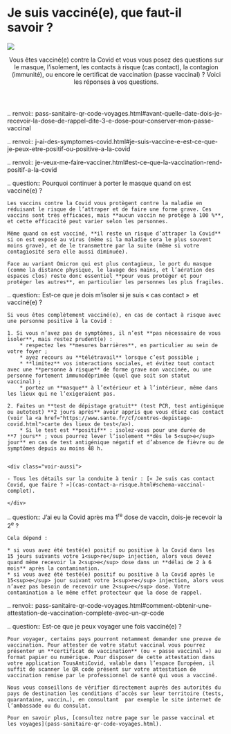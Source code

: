 # Je suis vacciné(e), que faut-il savoir ?

<img src="illustrations/vaccins.svg">

<header>
    <p class="big">Vous êtes vacciné(e) contre la Covid et vous vous posez des questions sur le masque, l’isolement, les contacts à risque (cas contact), la contagion (immunité), ou encore le certificat de vaccination (passe vaccinal) ? Voici les réponses à vos questions.</p>
</header>

.. renvoi:: pass-sanitaire-qr-code-voyages.html#avant-quelle-date-dois-je-recevoir-la-dose-de-rappel-dite-3-e-dose-pour-conserver-mon-passe-vaccinal

.. renvoi:: j-ai-des-symptomes-covid.html#je-suis-vaccine-e-est-ce-que-je-peux-etre-positif-ou-positive-a-la-covid

.. renvoi:: je-veux-me-faire-vacciner.html#est-ce-que-la-vaccination-rend-positif-a-la-covid


<div itemscope itemtype="https://schema.org/FAQPage">

.. question:: Pourquoi continuer à porter le masque quand on est vacciné(e) ?

    Les vaccins contre la Covid vous protègent contre la maladie en réduisant le risque de l’attraper et de faire une forme grave. Ces vaccins sont très efficaces, mais **aucun vaccin ne protège à 100 %**, et cette efficacité peut varier selon les personnes.

    Même quand on est vacciné, **il reste un risque d’attraper la Covid** si on est exposé au virus (même si la maladie sera le plus souvent moins grave), et de le transmettre par la suite (même si votre contagiosité sera elle aussi diminuée).

    Face au variant Omicron qui est plus contagieux, le port du masque (comme la distance physique, le lavage des mains, et l’aération des espaces clos) reste donc essentiel **pour vous protéger et pour protéger les autres**, en particulier les personnes les plus fragiles.


.. question:: Est-ce que je dois m’isoler si je suis « cas contact »  et vacciné(e) ?

    Si vous êtes complètement vacciné(e), en cas de contact à risque avec une personne positive à la Covid :

    1. Si vous n’avez pas de symptômes, il n’est **pas nécessaire de vous isoler**, mais restez prudent(e) :
        * respectez les **mesures barrières**, en particulier au sein de votre foyer ;
        * ayez recours au **télétravail** lorsque c’est possible ;
        * **limitez** vos interactions sociales, et évitez tout contact avec une **personne à risque** de forme grave non vaccinée, ou une personne fortement immunodéprimée (quel que soit son statut vaccinal) ;
        * portez un **masque** à l’extérieur et à l’intérieur, même dans les lieux qui ne l’exigeraient pas.

    2. Faites un **test de dépistage gratuit** (test PCR, test antigénique ou autotest) **2 jours après** avoir appris que vous étiez cas contact (voir la <a href="https://www.sante.fr/cf/centres-depistage-covid.html">carte des lieux de test</a>).
        * Si le test est **positif** : isolez-vous pour une durée de **7 jours** ; vous pourrez lever l’isolement **dès le 5<sup>e</sup> jour** en cas de test antigénique négatif et d’absence de fièvre ou de symptômes depuis au moins 48 h.


    <div class="voir-aussi">

    - Tous les détails sur la conduite à tenir : [« Je suis cas contact Covid, que faire ? »](cas-contact-a-risque.html#schema-vaccinal-complet).

    </div>


.. question:: J’ai eu la Covid après ma 1<sup>re</sup> dose de vaccin, dois-je recevoir la 2<sup>e</sup> ?

    Cela dépend :

    * si vous avez été testé(e) positif ou positive à la Covid dans les 15 jours suivants votre 1<sup>re</sup> injection, alors vous devez quand même recevoir la 2<sup>e</sup> dose dans un **délai de 2 à 6 mois** après la contamination.
    * si vous avez été testé(e) positif ou positive à la Covid après le 15<sup>e</sup> jour suivant votre 1<sup>re</sup> injection, alors vous n’avez pas besoin de recevoir une 2<sup>e</sup> dose. Votre contamination a le même effet protecteur que la dose de rappel.


.. renvoi:: pass-sanitaire-qr-code-voyages.html#comment-obtenir-une-attestation-de-vaccination-complete-avec-un-qr-code

.. question:: Est-ce que je peux voyager une fois vacciné(e) ?

    Pour voyager, certains pays pourront notamment demander une preuve de vaccination. Pour attester de votre statut vaccinal vous pourrez présenter un **certificat de vaccination** (ou « passe vaccinal ») au format papier ou numérique. Pour disposer de cette attestation dans votre application TousAntiCovid, valable dans l’espace Européen, il suffit de scanner le QR code présent sur votre attestation de vaccination remise par le professionnel de santé qui vous a vacciné.

    Nous vous conseillons de vérifier directement auprès des autorités du pays de destination les conditions d’accès sur leur territoire (tests, quarantaine, vaccin…), en consultant  par exemple le site internet de l’ambassade ou du consulat.

    Pour en savoir plus, [consultez notre page sur le passe vaccinal et les voyages](pass-sanitaire-qr-code-voyages.html).

</div>
